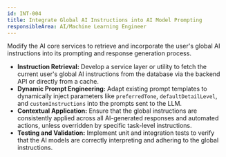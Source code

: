```yaml
---
id: INT-004
title: Integrate Global AI Instructions into AI Model Prompting
responsibleArea: AI/Machine Learning Engineer
---
```

Modify the AI core services to retrieve and incorporate the user's global AI instructions into its prompting and response generation process.
*   **Instruction Retrieval:** Develop a service layer or utility to fetch the current user's global AI instructions from the database via the backend API or directly from a cache.
*   **Dynamic Prompt Engineering:** Adapt existing prompt templates to dynamically inject parameters like `preferredTone`, `defaultDetailLevel`, and `customInstructions` into the prompts sent to the LLM.
*   **Contextual Application:** Ensure that the global instructions are consistently applied across all AI-generated responses and automated actions, unless overridden by specific task-level instructions.
*   **Testing and Validation:** Implement unit and integration tests to verify that the AI models are correctly interpreting and adhering to the global instructions.